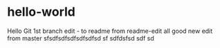 # hello-world
Hello Git
1st branch edit - to readme from readme-edit
all good
new edit from master
sfsdfsdfsdfsdfsdfsd
sf
sdfdsfsd
sdf
sd
